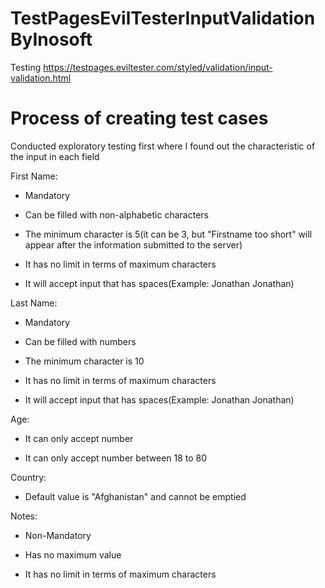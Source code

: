 # TestPagesEvilTesterInputValidationByInosoft

Testing https://testpages.eviltester.com/styled/validation/input-validation.html

# Process of creating test cases
Conducted exploratory testing first where I found out the characteristic of the input in each field

First Name:

- Mandatory

- Can be filled with non-alphabetic characters

- The minimum character is 5(it can be 3, but "Firstname too short" will appear after the information submitted to the server)

- It has no limit in terms of maximum characters

- It will accept input that has spaces(Example: Jonathan Jonathan)

Last Name:

- Mandatory

- Can be filled with numbers

- The minimum character is 10

- It has no limit in terms of maximum characters

- It will accept input that has spaces(Example: Jonathan Jonathan)

Age:

- It can only accept number

- It can only accept number between 18 to 80

Country:

- Default value is  "Afghanistan" and cannot be emptied

Notes:

- Non-Mandatory

- Has no maximum value 

- It has no limit in terms of maximum characters
